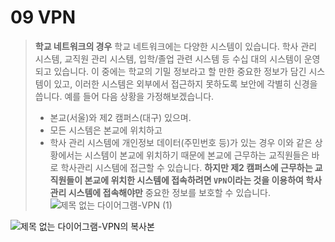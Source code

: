 # 09 VPN

> **학교 네트워크의 경우**
> 학교 네트워크에는 다양한 시스템이 있습니다. 학사 관리 시스템, 교직원 관리 시스템, 입학/졸업 관련 시스템 등 수십 대의 시스템이 운영되고 있습니다. 이 중에는 학교의 기밀 정보라고 할 만한 중요한 정보가 담긴 시스템이 있고, 이러한 시스템은 외부에서 접근하지 못하도록 보안에 각별히 신경을 씁니다.
> 예를 들어 다음 상황을 가정해보겠습니다.
>
> - 본교(서울)와 제2 캠퍼스(대구) 있으며.
> - 모든 시스템은 본교에 위치하고
> - 학사 관리 시스템에 개인정보 데이터(주민번호 등)가 있는 경우
>   이와 같은 상황에서는 시스템이 본교에 위치하기 때문에 본교에 근무하는 교직원들은 바로 학사관리 시스템에 접근할 수 있습니다. **하지만 제2 캠퍼스에 근무하는 교직원들이 본교에 위치한 시스템에 접속하려면 `VPN`이라는 것을 이용하여 학사 관리 시스템에 접속해야만** 중요한 정보를 보호할 수 있습니다.
>   ![제목 없는 다이어그램-VPN (1)](https://github.com/lbo728/ByungStudy/assets/72309817/311e8ab4-97b2-49d6-91a9-5cef87150259)

![제목 없는 다이어그램-VPN의 복사본](https://github.com/lbo728/ByungStudy/assets/72309817/6cdf6566-a55f-49bc-babf-055a4c1349f7)
